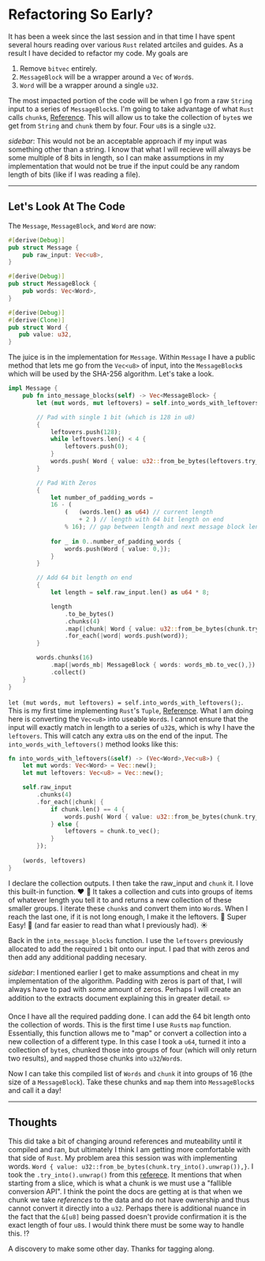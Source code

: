 # Refactoring So Early?

It has been a week since the last session and in that time I have spent several hours reading over various `Rust` related artciles and guides. As a result I have decided to refactor my code. My goals are

1) Remove `bitvec` entirely.
2) `MessageBlock` will be a wrapper around a `Vec` of `Word`s.
3) `Word` will be a wrapper around a single `u32`.

The most impacted portion of the code will be when I go from a raw `String` input to a series of `MessageBlock`s. I'm going to take advantage of what `Rust` calls `chunk`s, [Reference](https://doc.rust-lang.org/std/vec/struct.Vec.html#method.chunks). This will allow us to take the collection of `byte`s we get from `String` and `chunk` them by four. Four `u8`s is a single `u32`.

*sidebar*: This would not be an acceptable approach if my input was something other than a string. I know that what I will recieve will always be some multiple of 8 bits in length, so I can make assumptions in my implementation that would not be true if the input could be any random length of bits (like if I was reading a file).

***

## Let's Look At The Code

The `Message`, `MessageBlock`, and `Word` are now:

```Rust
#[derive(Debug)]
pub struct Message {
    pub raw_input: Vec<u8>,
}

#[derive(Debug)]
pub struct MessageBlock {
    pub words: Vec<Word>,
}

#[derive(Debug)]
#[derive(Clone)]
pub struct Word {
   pub value: u32,
}
```

The juice is in the implementation for `Message`. Within `Message` I have a public method that lets me go from the `Vec<u8>` of input, into the `MessageBlock`s which will be used by the SHA-256 algorithm. Let's take a look.

```Rust
impl Message {
    pub fn into_message_blocks(self) -> Vec<MessageBlock> {
        let (mut words, mut leftovers) = self.into_words_with_leftovers();

        // Pad with single 1 bit (which is 128 in u8)
        {
            leftovers.push(128);
            while leftovers.len() < 4 {
                leftovers.push(0);
            }
            words.push( Word { value: u32::from_be_bytes(leftovers.try_into().unwrap()),})
        }

        // Pad With Zeros
        {
            let number_of_padding_words = 
            16 - (
                (   (words.len() as u64) // current length
                    + 2 ) // length with 64 bit length on end
                % 16); // gap between length and next message block length
                
            for _ in 0..number_of_padding_words {
                words.push(Word { value: 0,});
            }
        }

        // Add 64 bit length on end
        {
            let length = self.raw_input.len() as u64 * 8;

            length
                .to_be_bytes()
                .chunks(4)
                .map(|chunk| Word { value: u32::from_be_bytes(chunk.try_into().unwrap()),})
                .for_each(|word| words.push(word));
        }

        words.chunks(16)
            .map(|words_mb| MessageBlock { words: words_mb.to_vec(),})
            .collect()
    }
}
```

`let (mut words, mut leftovers) = self.into_words_with_leftovers();`. This is my first time implementing `Rust`'s `Tuple`, [Reference](https://doc.rust-lang.org/rust-by-example/primitives/tuples.html). What I am doing here is converting the `Vec<u8>` into useable `Word`s. I cannot ensure that the input will exactly match in length to a series of `u32`s, which is why I have the `leftovers`. This will catch any extra `u8`s on the end of the input. The `into_words_with_leftovers()` method looks like this:

```Rust
fn into_words_with_leftovers(&self) -> (Vec<Word>,Vec<u8>) {
    let mut words: Vec<Word> = Vec::new();
    let mut leftovers: Vec<u8> = Vec::new();

    self.raw_input
        .chunks(4)
        .for_each(|chunk| {
            if chunk.len() == 4 {
                words.push( Word { value: u32::from_be_bytes(chunk.try_into().unwrap()),});
            } else {
                leftovers = chunk.to_vec();
            }
        });
    
    (words, leftovers)
}
```

I declare the collection outputs. I then take the raw_input and `chunk` it. I love this built-in function. :heart: :hocho: It takes a collection and cuts into groups of items of whatever length you tell it to and returns a new collection of these smaller groups. I iterate these `chunk`s and convert them into `Word`s. When I reach the last one, if it is not long enough, I make it the leftovers. :tada: Super Easy! :tada: (and far easier to read than what I previously had). :sunny:

Back in the `into_message_blocks` function. I use the `leftovers` previously allocated to add the required `1` bit onto our input. I pad that with zeros and then add any additional padding necesary.

*sidebar*: I mentioned earlier I get to make assumptions and cheat in my implementation of the algorithm. Padding with zeros is part of that, I will always have to pad with *some* amount of zeros. Perhaps I will create an addition to the extracts document explaining this in greater detail. :pencil2:

Once I have all the required padding done. I can add the 64 bit length onto the collection of words. This is the first time I use `Rust`s `map` function. Essentially, this function allows me to "map" or convert a collection into a new collection of a different type. In this case I took a `u64`, turned it into a collection of `byte`s, chunked those into groups of four (which will only return two results), and `map`ped those chunks into `u32`/`Word`s.

Now I can take this compiled list of `Words` and `chunk` it into groups of 16 (the size of a `MessageBlock`). Take these chunks and `map` them into `MessageBlock`s and call it a day!

***

## Thoughts

This did take a bit of changing around references and muteability until it compiled and ran, but ultimately I think I am getting more comfortable with that side of `Rust`. My problem area this session was with implementing words. `Word { value: u32::from_be_bytes(chunk.try_into().unwrap()),}`. I took the `.try_into().unwrap()` from this [referece](https://doc.rust-lang.org/std/primitive.u32.html#method.from_be_bytes). It mentions that when starting from a slice, which is what a chunk is we must use a "fallible conversion API". I think the point the docs are getting at is that when we chunk we take *references* to the data and do not have ownership and thus cannot convert it directly into a `u32`. Perhaps there is additional nuance in the fact that the `&[u8]` being passed doesn't provide confirmation it is the exact length of four `u8`s. I would think there must be some way to handle this. :interrobang:

A discovery to make some other day. Thanks for tagging along.
